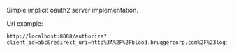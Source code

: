 Simple implicit oauth2 server implementation.

Url example:
``` 
http://localhost:8088/authorize?client_id=abc&redirect_uri=http%3A%2F%2Fblood.bruggercorp.com%2F%23login&response_type=token
```